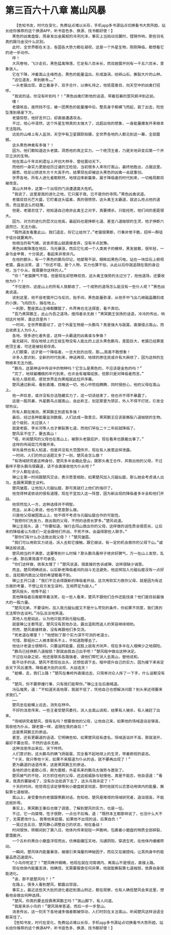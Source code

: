 # 第三百六十八章 嵩山风暴
        【告知书友，时代在变化，免费站点难以长存，手机app多书源站点切换看书大势所趋，站长给你推荐的这个换源APP，听书音色多、换源、找书都好使！】
       黑色的凶禽盘旋，周身发出金属般的冷冽光泽，事实上当拍动羽翼时，铿锵作响，那些羽毛真的跟乌金没什么区别。
       此时，全世界都在关注，各国各大势力都在凝视，这是一个外星生物，刚刚降临，都想看它的进一步动作。
       呼！
       大风卷地，飞沙走石，黑色猛禽降落，它足有八百米长，而双翅展开则有一千五六百米，景象骇人。
       它在下降，冲着嵩山主峰而去，黑色的能量溢出，形成漩涡，绞碎山石，撕裂大片的山林。
       “这位道友，来到敝寺……”
       一头老猿出现，直立着身子，双手合什，以佛礼待之，他慈眉善目，向天空中的凶禽打招呼。
       “我说的话，你没有听到吗？！”黑色凶禽打断他的话语，带着狂暴的罡风俯冲到近前。
       噗！
       老猿咳血，居然挡不住，被一团黑色的能量撞中后，整具身子都横飞而起，栽了出去，险些坠落到悬崖下方。
       老猿惊怒，他好言开口，却直接遭遇攻击。
       不过，他心中凛然，这个外星生物真的太强大了，远超出他的想象，一身能量爆发开来根本无法阻挡。
       远处的山峰上有人监测，天空中有卫星跟踪拍摄，全世界各地的人都见到这一幕，全部震撼。
       这头黑色神禽有多强？！
       因为，他们都知道这头老猿，洞悉他的真正实力，一个绝顶王者，乃是天地异变后第一个开宗立派的生物。
       他在嵩山千年古刹遗址上开创大林寺，曾经震动天下。
       而他的一身实力更是经历过诸的王检验，当初很多人来攻打嵩山，最终他胜出，占据这里。
       据悉，他足以排进东方十大高手内，结果现在却被这头黑色的凶禽一击就重创。
       世界各地，所有人进化者都默然，地球迎来新篇章，属于降临者的时代到来，一切格局都将被改变。
       嵩山大林寺，这第一个出现的门派遭遇莫大危机。
       “我说了，这里是我的进化之地，它只属于我，已不是你的寺院。”黑色凶禽说道。
       老猿双目光芒大盛，它盯着这头猛禽，真的很愤怒，这头禽王太霸道，就这么抢占他的道场，而且是这么的轻蔑。
       但是，老猿忍住了，他知道自己绝非此禽王之对手，真要搏杀，只能枉死，他们间的差距很大。
       因为，对方的进化的层次比他高，最起码也是挣断七道、甚至八道枷锁的生灵，他才挣断六道而已，无法力敌。
       “既然道友看重此山，我们退走，将它让给你了。”老猿很果断，行事非常干脆，招呼一群徒子徒孙就要离开。
       他相当的有气魄，说舍弃嵩山就直接舍弃，没有半点犹豫。
       黑色凶禽降落在地后，乌光暴涨，而后它化成一个人类男子的模样，黑发披散，很年轻，一身乌金甲胄，十分英武，看起来异常非凡。
       在他的额头，有一个黑色的鹏鸟印记，他桀骜不驯，眼眸如黑色闪电，站在一块巨石上俯视老猿，露出淡笑，道：“你还不错，是个人物，实力也算不俗，从此以后你就追随在我的身边吧，当个仆从，我需要你这样的人。”
       “你！”老猿脾气不错，但是现在却怒睁双目，这头禽王强势的太过分了，抢他道场，还要收他为仆？！
       “不仅是你，这座山上的所有人我都收了，一个成熟的道场怎么能没有一些仆人呢？”黑色凶禽说道。
       说到这里，他不容老猿开口与反抗，抬手间，黑色能量弥漫，从他手中飞出几根磁晶雕刻成的小旗，飞向四方，插在地上。
       一刹那，整座嵩山主峰都朦胧了，外界再也无法探查，看不真切。
       “吾乃黑冥鹏王，此山为吾之道场，擅闯者杀无赦！”黑冥鹏王张扬的话语，冷冷的传出，响彻这片地带，直达百里外！
       一时间，全世界都震动了，这个外星生物是一头鹏鸟？真是强大与跋扈，直接侵占嵩山，而且收原主人为仆人。
       各地，很多进化者失音，这样一头霸道的凶禽谁与争锋？
       毫无疑问，现在地球上的王级生物没有人能比的上这头黑色鹏鸟，差距巨大，老猿已经算是绝顶王者，可还是被轻易俘虏。
       人们颤栗，这才是一个降临者，一旦大批的出现，那……简直不敢想象！
       许多人意识到，全新的时代到来，神话再现，地球的原住民或许有大麻烦了，因为这样的生物根本无法力敌。
       “鹏鸟，这是神话中传说中的物种吗？它怎么是黑色的，不应该是金色的吗？”
       “完了，地球最糟糕的年代到来，也许会有璀璨绽放，但那只是对降临者而言。”
       有些人很悲观，感觉世界走向黑暗就此拉开序幕。
       楚风通过新闻，看到直播，目睹这一切，他心中怒焰腾腾，同时很担心，他的父母在嵩山上。
       他一声叹息，或许没有办法隐藏实力了，这一切该结束了，他也许不得不暴露了。
       这是一股风暴，外星鹏鸟占据嵩山，自此称王，划定那里为禁区，外人不得不打扰，引发全球热议。
       所有人都在推测，黑冥鹏王到底有多强！
       最后，经过各种能量监测数据，人们达成一致意见，黑冥鹏王应该是撕裂八道枷锁的生物。
       这个级别，太过骇人！
       就是老妪、李长河等人也才撕裂第七道，而他们早在二十二年前就降临了。
       楚风呆不住了，要去嵩山！
       “唔，听闻楚风的父母也在嵩山上，被那头老猿庇护，现在看来也跟着出事了。”
       这样的传闻突兀传播开来。
       早先虽然也有人知道，但是并没有大范围传开，现在有人故意这样泄露。
       一时间，人们的热议话题又多了一则，楚风会怎么做？
       “有场域研究者这种身份，楚风多半会藉此登山，跟那头禽王合作，并救出他的父母，不过看样子那头鹏鸟很霸道，该不会直接收他为仆从吧？”
       不少人都在谈论。
       琳公主第一时间跟楚风交谈，表示愿意相助，如果楚风加入元磁仙窟，那么她会考虑请人出马，去跟黑冥鹏王谈判。
       楚风皱眉，让他加入元磁仙窟，那可真就打上他们的烙印了。
       他觉得林诺依说的很有道理，现在不宜加入这一阵营，因为新出现的降临者多半会和他们开战。
       他贸然加入一方，这种选择并不明智。
       而且，从本心来说，他也不愿意那么做。
       只是他父母被困嵩山上，他不得不考虑与元磁仙窟合作的可能性。
       “我想你们先发力，救出我的父母，不然的话夜长梦多。”楚风说道。
       琳公主摇头，道：“你要知道，强行去闯山救出你的父母，这样做的话性质会很恶劣，让后来的降临者认为我们一定会跟他们开战，不死不休，会逼得那些人联手。”
       “那你们有什么办法救出我父母？！”楚风皱眉。
       “我们可以用软实力说话，派人去和它接触，跟它细谈，有一定的机会救你的父母下山。”戚琳这般说道。
       楚风相当的不满意，这要等到什么时候？那头鹏鸟看样子绝非好脾气，万一在山上发怒，乱杀一通，那后果简直不可承受。
       “你们这样做，效率太慢了！”楚风说道，很直接的告诉戚琳，这样很缺少诚意。
       而且，楚风明确说出，以后新老降临者间的战斗无法避免，他这样加入元磁仙窟没有一点好处，连短期内救出父母的希望都看不到。
       琳公主开口道：“我们不见会得跟新的降临者开战，这次用软实力救你父母，就是因为有这方面的考量，不想让双方发生误判，互相界定为敌人。”
       楚风摇头，他等不起！
       其他降临者后裔都带着淡笑，在一些人看来，楚风不跟他们合作还能找谁？他们是目前最强大的一股力量。
       “楚风兄弟，不要误判，加入我元磁仙窟又不是什么苛刻的条件，你如果不同意，我们真的无法帮你去谈判。”冯弘淡淡地笑道。
       其他人也是如此，认为他只能求助元磁仙窟。
       就是琳公主都笃定，楚风没有其他办法，露出温和而迷人的笑容继续相劝。
       然而，楚风直接转身，没有再跟他们多交流。
       “死老道在哪里？！”他想到了那个实力深不可测的老道士。
       可惜，那祖孙二人根本联系不上，不知道跑哪去了。
       他估计老道士很郁闷，只要运转能量，屁股上就有犬吠声，现在多半在人烟稀少之地探险。
       “鹏鸟已经挣断八道枷锁？那就由我自己出手吧！”楚风暗中做出这种决定。
       不过在动身之前，他还是联系各路强者，请他们帮忙派人去嵩山，替他说和。
       能不动手的话，楚风不愿现在出头，还想低调下去，暗中提升自己的实力，因为接下来肯定会天下风云激荡，降临者大批的出现，大战连天！
       “蛤蟆，走，我们上路！”楚风在秦岭外直接远去，只简单对众人挥了一下手，什么话都没有说。
       “楚风，你不要莽撞行事，只有我们能帮你。”琳公主在后面喊道。
       冯弘嗤笑，道：“不知道天高地厚，我就不信了，凭他自己也想解决问题？到头来还得要来求我们。”
       ……
       楚风坐在蛤蟆上远去，消失在林中。
       不好的消息传来，一些王者受楚风委托，派人去嵩山说和，结果有人被杀，有人被赶了出来。
       “场域研究者楚风，很有名吗？想要救他的父母，让他自己来，如果他的场域造诣足够高，我收他为仆从，跟老猿一样，追随在我的身后！”
       这是黑冥鹏王的原话。
       甚至，还有更霸道的话语，它明确告知，如果楚风徒有虚名，场域造诣并不高，那就滚开，最好不要出现，不然的话杀无赦。
       这种消息传出来后，天下哗然。
       人们意识到，这头鹏鸟的确飞扬跋扈，完全看不起地球上的生灵，带着俯视的姿态。
       “十天，我只等他十天，如果不来报道为仆从的话，就不要再出现了！”
       更为霸道的话语传来，这是黑冥鹏王的原话。
       各地的进化者都心惊，颇为震撼，外星系来的鹏鸟太强势与嚣张了。
       楚风被气的不轻，对方抓住他的父母，还这般威胁与轻慢他，真是不能忍，他自语道：“看来，我真的要破戒了，没有办法低调下去了，这头鸟我杀定了！”
       十天的时间，他觉得应该足够等到小磨盘蜕变彻底，那时他就可以恣意动用体内的能量，撕裂第七道枷锁。
       嵩山上，身受重伤的老猿跟黑鹏对话，告知他，楚风是难得的场域研究者，造诣很高，不能这般折辱。
       事实上，黑冥鹏王事后也做了调查，了解到楚风的实力，也是一怔。
       不过，它一向桀骜，性子很野，一点也不后悔，道：“既然本王都那样说了，也没什么大不了，无需更改什么，我等他来臣服，如果他不出现的话，后果自负！”
       一晃过去五日，楚风静心调整自己的状态，他在备战！
       时间很快，转眼间到了第八日，他体内传来轻轻一声脆响，包裹着小磨盘的物质全部碎裂，雾霭散开。
       一个古朴的黑白小磨盘浮现而出，仿佛能碾压天地，沟通阴阳，穿透生死，在他体内缓缓转动。
       一瞬间，楚风体内能量暴涨，被接引来海量的神秘因子，而后又在被提纯，让其肉身中的能量品质迅速提升。
       “小鸟你死定了！”楚风睁开眼睛，他现在就在河南境内，离嵩山不是很远，直接上路。
       现在他体内能量澎湃，他确信，无需要服食任何异果，他就能撕裂第七道枷锁，依靠自身就能进化。
       “诶，那不是楚风吗？！”
       在路上，很多人看到楚风，都露出惊容。
       事实上，最近这些天大批的进化者赶到嵩山附近，都在观察，也有人确信楚风会来这里，想看他会做出何种选择。
       “楚风，你真的要去投靠黑冥鹏王吗？”嵩山脚下，有人问道。
       “我是来杀小鸟的！”楚风简单答道，而后一步一步登山。
       消息传出，这一刻天下各地诸多强者都被惊动，人们时刻在关注嵩山，听闻楚风这样话语全都呆住了。
       【告知书友，时代在变化，免费站点难以长存，手机app多书源站点切换看书大势所趋，站长给你推荐的这个换源APP，听书音色多、换源、找书都好使！】